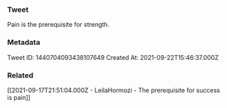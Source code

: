 ### Tweet
Pain is the prerequisite for strength.

### Metadata
Tweet ID: 1440704093438107649
Created At: 2021-09-22T15:46:37.000Z

### Related
[[2021-09-17T21:51:04.000Z - LeilaHormozi - The prerequisite for success is pain]]

